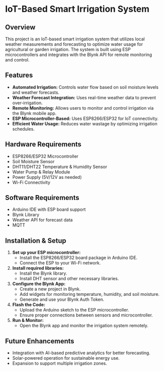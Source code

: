 # IoT-Based Smart Irrigation System

## Overview
This project is an IoT-based smart irrigation system that utilizes local weather measurements and forecasting to optimize water usage for agricultural or garden irrigation. The system is built using ESP microcontrollers and integrates with the Blynk API for remote monitoring and control.

## Features
- **Automated Irrigation:** Controls water flow based on soil moisture levels and weather forecasts.
- **Weather Forecast Integration:** Uses real-time weather data to prevent over-irrigation.
- **Remote Monitoring:** Allows users to monitor and control irrigation via the Blynk mobile app.
- **ESP Microcontroller-Based:** Uses ESP8266/ESP32 for IoT connectivity.
- **Efficient Water Usage:** Reduces water wastage by optimizing irrigation schedules.

## Hardware Requirements
- ESP8266/ESP32 Microcontroller
- Soil Moisture Sensor
- DHT11/DHT22 Temperature & Humidity Sensor
- Water Pump & Relay Module
- Power Supply (5V/12V as needed)
- Wi-Fi Connectivity

## Software Requirements
- Arduino IDE with ESP board support
- Blynk Library
- Weather API for forecast data
- MQTT
  
## Installation & Setup
1. **Set up your ESP microcontroller:**
   - Install the ESP8266/ESP32 board package in Arduino IDE.
   - Connect the ESP to your Wi-Fi network.
2. **Install required libraries:**
   - Install the Blynk library.
   - Install DHT sensor and other necessary libraries.
3. **Configure the Blynk App:**
   - Create a new project in Blynk.
   - Add widgets for monitoring temperature, humidity, and soil moisture.
   - Generate and use your Blynk Auth Token.
4. **Flash the Code:**
   - Upload the Arduino sketch to the ESP microcontroller.
   - Ensure proper connections between sensors and microcontroller.
5. **Run & Monitor:**
   - Open the Blynk app and monitor the irrigation system remotely.

## Future Enhancements
- Integration with AI-based predictive analytics for better forecasting.
- Solar-powered operation for sustainable energy use.
- Expansion to support multiple irrigation zones.
